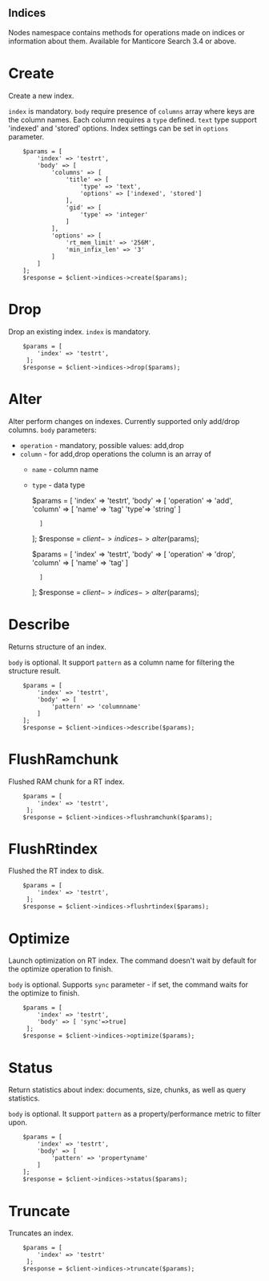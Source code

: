 Indices
-------

Nodes namespace contains methods for operations made on indices or information about them. Available for  Manticore Search 3.4 or above.

Create
======
Create a new index.

`index` is mandatory.
`body` require presence of `columns`  array where keys are the column names. Each column requires a  `type` defined.
`text` type support 'indexed' and 'stored' options.
Index settings can be set in `options` parameter.
 

        $params = [
            'index' => 'testrt',
            'body' => [
                'columns' => [
                    'title' => [
                        'type' => 'text',
                        'options' => ['indexed', 'stored']
                    ],
                    'gid' => [
                        'type' => 'integer'
                    ]
                ],
                'options' => [
                    'rt_mem_limit' => '256M',
                    'min_infix_len' => '3'
                ]
            ]
        ];
        $response = $client->indices->create($params);
        
Drop
===
Drop an existing index. `index` is mandatory.

        $params = [
            'index' => 'testrt',
         ];
        $response = $client->indices->drop($params);
        
Alter
====
Alter perform changes on indexes. Currently supported only add/drop columns.
`body` parameters:
 
* `operation` -  mandatory, possible values: add,drop
* `column` -  for add,drop operations the column is an array of
    * `name` -  column name
    * `type` - data type
 

        $params = [
            'index' => 'testrt',
            'body' => [
                'operation' => 'add',
                'column' => [
                    'name' => 'tag'
                    'type'=> 'string'
                ]
                   
            ]
        ];
        $response = $client->indices->alter($params);
        
        $params = [
            'index' => 'testrt',
            'body' => [
                'operation' => 'drop',
                'column' => [
                    'name' => 'tag'
                ]
                   
            ]
        ];
        $response = $client->indices->alter($params);        

Describe
========
Returns structure of an index.

`body` is optional. It support `pattern` as a column name for filtering the structure result.

        $params = [
            'index' => 'testrt',
            'body' => [
                'pattern' => 'columnname'
            ]
        ];
        $response = $client->indices->describe($params);

FlushRamchunk
=============
Flushed RAM chunk for a RT index.

        $params = [
            'index' => 'testrt',
         ];
        $response = $client->indices->flushramchunk($params);               

FlushRtindex
============
Flushed the RT index to disk.

        $params = [
            'index' => 'testrt',
         ];
        $response = $client->indices->flushrtindex($params);

Optimize
========

Launch optimization on RT index. The command doesn't wait by default for the optimize operation to finish. 

`body` is optional. Supports `sync` parameter - if set, the command waits for the optimize to finish.


        $params = [
            'index' => 'testrt',
            'body' => [ 'sync'=>true]
         ];
        $response = $client->indices->optimize($params);      

Status
======
Return statistics about index: documents, size, chunks, as well as query statistics. 

`body` is optional. It support `pattern` as a property/performance metric to filter upon.

        $params = [
            'index' => 'testrt',
            'body' => [
                'pattern' => 'propertyname'
            ]
        ];
        $response = $client->indices->status($params);             
Truncate
========
Truncates an index. 
 
        $params = [
            'index' => 'testrt'
         ];
        $response = $client->indices->truncate($params);                                                  
